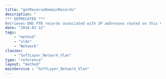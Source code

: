 ```yaml
---
title: "getReverseDomainRecords"
description: "
*** DEPRECATED ***
Retrieves DNS PTR records associated with IP addresses routed on this VLAN. Results will be grouped by DNS domain with the 'resourceRecords' property populated. "
date: "2018-02-12"
tags:
    - "method"
    - "sldn"
    - "Network"
classes:
    - "SoftLayer_Network_Vlan"
type: "reference"
layout: "method"
mainService : "SoftLayer_Network_Vlan"
---
```

